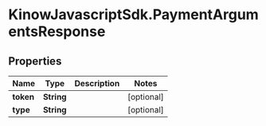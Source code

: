 # KinowJavascriptSdk.PaymentArgumentsResponse

## Properties
Name | Type | Description | Notes
------------ | ------------- | ------------- | -------------
**token** | **String** |  | [optional] 
**type** | **String** |  | [optional] 


